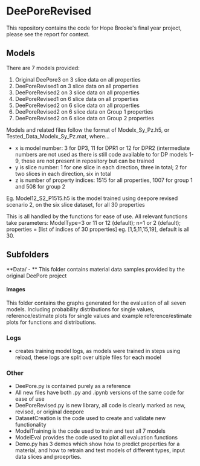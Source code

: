 # DeePoreRevised

This repository contains the code for Hope Brooke's final year project, please see the report for context.

## Models
There are 7 models provided:
1. Original DeePore3 on 3 slice data on all properties
2. DeePoreRevised1 on 3 slice data on all properties
3. DeePoreRevised2 on 3 slice data on all properties
4. DeePoreRevised1 on 6 slice data on all properties
5. DeePoreRevised2 on 6 slice data on all properties
6. DeePoreRevised2 on 6 slice data on Group 1 properties
7. DeePoreRevised2 on 6 slice data on Group 2 properties

Models and related files follow the format of Modelx_Sy_Pz.h5, or Tested_Data_Modelx_Sy_Pz.mat, where...
- x is model number: 3 for DP3, 11 for DPR1 or 12 for DPR2 (intermediate numbers are not used as there is still code available to for DP models 1-9, these are not present in repository but can be trained
- y is slice number: 1 for one slice in each direction, three in total; 2 for two slices in each direction, six in total
- z is number of property indices: 1515 for all properties, 1007 for group 1 and 508 for group 2

Eg. Model12_S2_P1515.h5 is the model trained using deepore revised scenario 2, on the six slice dataset, for all 30 properties

This is all handled by the functions for ease of use. All relevant functions take parameters: ModelType=3 or 11 or 12 (default); n=1 or 2 (default); properties = [list of indices of 30 properties] eg. [1,5,11,15,19], default is all 30.

## Subfolders
**Data/ - ** This folder contains material data samples provided by the original DeePore project

#### Images
This folder contains the graphs generated for the evaluation of all seven models. Including probability distributions for single values, reference/estimate plots for single values and example reference/estimate plots for functions and distributions.

### Logs
- creates training model logs, as models were trained in steps using reload, these logs are split over ultiple files for each model

### Other
- DeePore.py is contained purely as a reference
- All new files have both .py and .ipynb versions of the same code for ease of use
- DeePoreRevised.py is new library, all code is clearly marked as new, revised, or original deepore
- DatasetCreation is the code used to create and validate new functionality
- ModelTraining is the code used to train and test all 7 models
- ModelEval provides the code used to plot all evaluation functions
- Demo.py has 3 demos which show how to predict properties for a material, and how to retrain and test models of different types, input data slices and proeprties.
